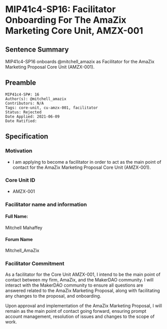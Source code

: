 # MIP41c4-SP16: Facilitator Onboarding For The AmaZix Marketing Core Unit, AMZX-001

## Sentence Summary

MIP41c4-SP16 onboards @mitchell_amazix as Facilitator for the AmaZix Marketing Proposal Core Unit (AMZX-001).

## Preamble

```
MIP41c4-SP#: 16
Author(s): @mitchell_amazix
Contributors: N/A
Tags: core-unit, cu-amzx-001, facilitator
Status: Rejected
Date Applied: 2021-06-09
Date Ratified:
```

## Specification

### Motivation

* I am applying to become a facilitator in order to act as the main point of contact for the AmaZix Marketing Proposal Core Unit (AMZX-001).

### Core Unit ID

* AMZX-001

### Facilitator name and information

#### Full Name:

Mitchell Mahaffey

#### Forum Name

Mitchell_AmaZix

### Facilitator Commitment

As a facilitator for the Core Unit AMZX-001, I intend to be the main point of contact between my firm, AmaZix, and the MakerDAO community. I will interact with the MakerDAO community to ensure all questions are answered related to the AmaZix Marketing Proposal, along with facilitating any changes to the proposal, and onboarding.

Upon approval and implementation of the AmaZix Marketing Proposal, I will remain as the main point of contact going forward, ensuring prompt account management, resolution of issues and changes to the scope of work.
